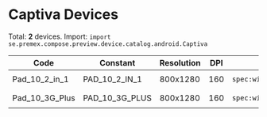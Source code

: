 # Captiva Devices

Total: **2** devices. Import: `import se.premex.compose.preview.device.catalog.android.Captiva`

| Code | Constant | Resolution | DPI | Compose Spec | Preview Usage |
|------|----------|------------|-----|-------------|---------------|
| Pad_10_2_in_1 | PAD_10_2_IN_1 | 800x1280 | 160 | `spec:width=800px,height=1280px,dpi=160` | `@Preview(device = Captiva.PAD_10_2_IN_1)` |
| Pad_10_3G_Plus | PAD_10_3G_PLUS | 800x1280 | 160 | `spec:width=800px,height=1280px,dpi=160` | `@Preview(device = Captiva.PAD_10_3G_PLUS)` |

<!-- Generated automatically. Do not edit manually. -->
